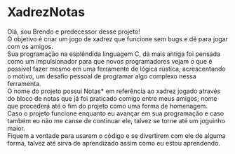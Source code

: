 # XadrezNotas
Olá, sou Brendo e predecessor desse projeto!                                                                                                                               
O objetivo é criar um jogo de xadrez que funcione sem bugs e dê para jogar com os amigos.                                                                                           
Sua programação na esplêndida linguagem C, da mais antiga foi pensada como um impulsionador para que novos programadores vejam o que é possível fazer mesmo em uma ferramente de lógica rústica, acrescentando o motivo, um desafio pessoal de programar algo complexo nessa ferramenta.                                                          
O nome do projeto possui Notas* em referência ao xadrez jogado através do bloco de notas que já foi praticado comigo entre meus amigos; nome que procederá até o fim do projeto como uma forma de homenagem.                                                                                                                                                       
Caso o projeto funcione enquanto eu avançar em sua programação e caso também eu não me canse de continuar ele, talvez se torne até um joguinho maior.                           
Fiquem a vontade para usarem o código e se divertirem com ele de alguma forma, talvez até sirva de aprendizado assim como eu estou aprendendo.

